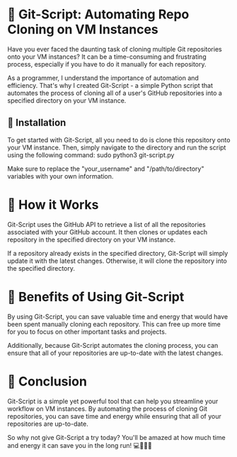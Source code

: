 # 🚀 Git-Script: Automating Repo Cloning on VM Instances

Have you ever faced the daunting task of cloning multiple Git repositories onto your VM instances? It can be a time-consuming and frustrating process, especially if you have to do it manually for each repository.

As a programmer, I understand the importance of automation and efficiency. That's why I created Git-Script - a simple Python script that automates the process of cloning all of a user's GitHub repositories into a specified directory on your VM instance.

## 📜 Installation

To get started with Git-Script, all you need to do is clone this repository onto your VM instance. Then, simply navigate to the directory and run the script using the following command: sudo python3 git-script.py


Make sure to replace the "your_username" and "/path/to/directory" variables with your own information.

# 🤖 How it Works

Git-Script uses the GitHub API to retrieve a list of all the repositories associated with your GitHub account. It then clones or updates each repository in the specified directory on your VM instance.

If a repository already exists in the specified directory, Git-Script will simply update it with the latest changes. Otherwise, it will clone the repository into the specified directory.

# 🚀 Benefits of Using Git-Script

By using Git-Script, you can save valuable time and energy that would have been spent manually cloning each repository. This can free up more time for you to focus on other important tasks and projects.

Additionally, because Git-Script automates the cloning process, you can ensure that all of your repositories are up-to-date with the latest changes.

# 📝 Conclusion

Git-Script is a simple yet powerful tool that can help you streamline your workflow on VM instances. By automating the process of cloning Git repositories, you can save time and energy while ensuring that all of your repositories are up-to-date.

So why not give Git-Script a try today? You'll be amazed at how much time and energy it can save you in the long run! 💻👨‍💻🔥
